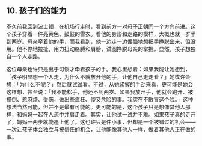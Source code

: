 ## **10. 孩子们的能力**

不久前我回到波士顿，在机场行走时，看到前方一对母子正朝同一个方向前进。这个孩子穿着一件亮黄色、鼓鼓的雪衣。看他的身形和走路的模样，大概也就一岁半到两岁。母亲牵着他的手，而我看到，他一边走一边倔强地想把手挣脱出来，但没用。他不停地拉扯，用力扭动胳膊和肩膀，试图挣脱母亲的掌握。显然，孩子想独自一个人走路。

这位母亲也许只是出于习惯才牵着孩子的手。我心里想着：如果我能让她想到，「孩子明显想一个人走，为什么不就放开他的手，让他自己走走看？」她或许会想：「为什么不呢？」然后就试试看。不过，从她紧握的手劲来看，更可能是她会这样想，甚至说：「我不能松手，他还不到两岁。如果我放开手，他就会跑开、被撞倒、惹麻烦、受伤，做出些疯狂、傻又危险的事。我实在不敢冒这个险。」这种想法当然可能，但并不是最有可能的。更可能的是，这个孩子只是想像其他人那样，和妈妈一起在人流中并肩走着。其实，让他试一试并不难。如果孩子真的走开了，妈妈一两步就能追上他了。这也许只是件小事，但却是一个被错过的机会——一次让孩子体会独立与被信任的机会，让他能像其他人一样，做着其他人正在做的事。